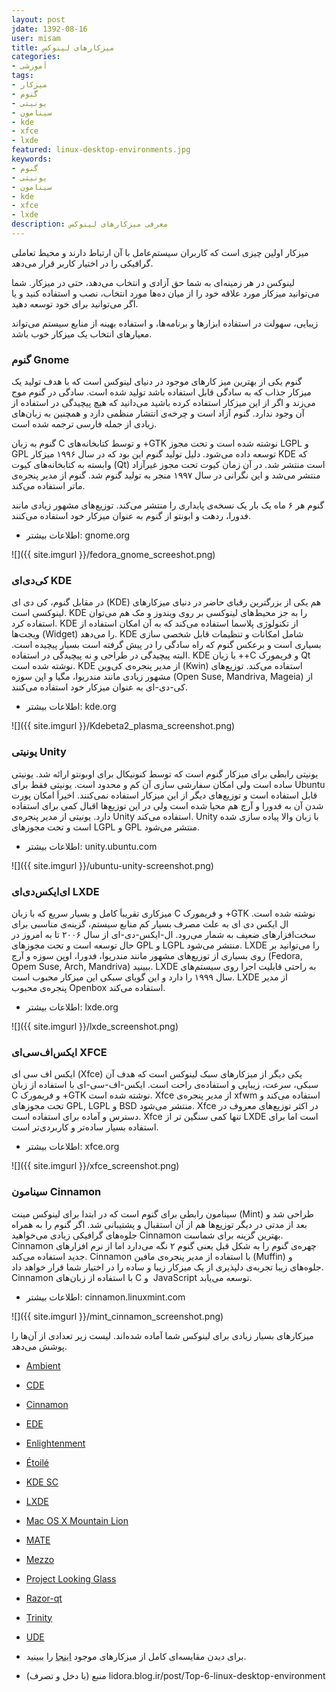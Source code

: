 ```yaml
---
layout: post
jdate: 1392-08-16
user: misam
title: میزکارهای لینوکس
categories:
- آموزشی
tags:
- میزکار
- گنوم
- یونیتی
- سینامون
- kde
- xfce
- lxde
featured: linux-desktop-environments.jpg
keywords:
- گنوم
- یونیتی
- سینامون
- kde
- xfce
- lxde
description: معرفی میزکارهای لینوکس
---
```


میزکار اولین چیزی است که کاربران سیستم‌عامل با آن ارتباط دارند و محیط تعاملی گرافیکی را در اختیار کاربر قرار می‌دهد.

لینوکس در هر زمینه‌ای به شما حق آزادی و انتخاب می‌دهد، حتی در میزکار. شما می‌توانید میزکار مورد علاقه خود را از میان ده‌ها مورد انتخاب، نصب و استفاده کنید و یا اگر می‌توانید برای خود توسعه دهید.

زیبایی، سهولت در استفاده ابزارها و برنامه‌ها، و استفاده بهینه از منابع سیستم می‌تواند معیارهای انتخاب یک میزکار خوب باشد.

### گنوم Gnome

گنوم یکی از بهترین میز کار‌های موجود در دنیای لینوکس است که با هدف تولید یک میزکار جذاب که به سادگی قابل استفاده باشد تولید شده است. سادگی در گنوم موج می‌زند و اگر از این میزکار استفاده کرده باشید می‌دانید که هیچ پیچیدگی در استفاده از آن وجود ندارد. گنوم آزاد است و چرخه‌ی انتشار منظمی دارد و همچنین به زبان‌های زیادی از جمله فارسی ترجمه شده است.

گنوم به زبان C و توسط کتابخانه‌های +GTK نوشته شده است و تحت مجوز LGPL و GPL توسعه داده می‌شود. دلیل تولید گنوم این بود که در سال ۱۹۹۶ میزکار KDE که وابسته به کتابخانه‌های کیوت (Qt) است منتشر شد. در آن زمان کیوت تحت مجوز غیرآزاد منتشر می‌شد و این نگرانی در سال ۱۹۹۷ منجر به تولید گنوم شد. گنوم از مدیر پنجره‌ی ماتر استفاده می‌کند.

گنوم هر ۶ ماه یک بار یک نسخه‌ی پایداری را منتشر می‌کند. توزیع‌های مشهور زیادی مانند فدورا، ردهت و ابونتو از گنوم به عنوان میزکار خود استفاده می‌کنند.

- اطلاعات بیشتر: gnome.org

![]({{ site.imgurl }}/fedora_gnome_screeshot.png)

### کی‌دی‌ای KDE

در مقابل گنوم، کی دی ای (KDE) هم یکی از بزرگترین رقبای حاضر در دنیای میزکارهای لینوکسی است. KDE را به جز محیط‌های لینوکسی بر روی ویندوز و مک هم می‌توان استفاده کرد. KDE از تکنولوژی پلاسما استفاده می‌کند که به آن امکان استفاده از ویجت‌ها (Widget) را می‌دهد. KDE شامل امکانات و تنظیمات قابل شخصی سازی بسیاری است و برعکس گنوم که راه سادگی را در پیش گرفته است بسیار پیچیده است. البته پیچیدگی در طراحی و نه پیچیدگی در استفاده. KDE با زبان ++C و فریمورک Qt نوشته شده است. KDE از مدیر پنجره‌ی کی‌وین (Kwin) استفاده می‌کند. توزیع‌های مشهور زیادی مانند مندریوا، مگیا و اپن سوزه (Open Suse, Mandriva, Mageia) از کی-دی-ای به عنوان میزکار خود استفاده می‌کنند.

- اطلاعات بیشتر: kde.org

![]({{ site.imgurl }}/Kdebeta2_plasma_screenshot.png)

### یونیتی Unity

یونیتی رابطی برای میزکار گنوم است که توسط کنونیکال برای اوبونتو ارائه شد. یونیتی ساده است ولی امکان سفارشی سازی آن کم و محدود است. یونیتی فقط برای Ubuntu قابل استفاده است و توزیع‌های دیگر از این میزکار استفاده نمی‌کنند. اخیراَ امکان پورت شدن آن به فدورا و آرچ هم محیا شده است ولی در این توزیع‌ها اقبال کمی برای استفاده دارد. یونیتی از مدیر پنجره‌ی Unity استفاده می‌کند. Unity با زبان والا‌ پیاده سازی شده است و تحت مجوز‌های LGPL و GPL منتشر می‌شود.

- اطلاعات بیشتر: unity.ubuntu.com

![]({{ site.imgurl }}/ubuntu-unity-screenshot.png)

### ای‌ایکس‌دی‌ای LXDE

میزکاری تقریباَ کامل و بسیار سریع که با زبان C و فریمورک +GTK نوشته شده است. ال ایکس دی ای به علت مصرف بسیار کم منابع سیستم، گزینه‌ی مناسبی برای سخت‌افزار‌های ضعیف به شمار می‌رود. ال-ایکس-دی-ای از سال ۲۰۰۶ تا به امروز در حال توسعه است و تحت مجوز‌های GPL و LGPL منتشر می‌شود. LXDE را می‌توانید بر روی بسیاری از توزیع‌های مشهور مانند مندریوا، فدورا، اوپن سوزه و آرچ (Fedora, Opem Suse, Arch, Mandriva) ببینید. LXDE به راحتی قابلیت اجرا روی سیستم‌های سال ۱۹۹۹ را دارد و این گویای سبکی این میزکار محبوب است. LXDE از مدیر پنجره‌ی محبوب Openbox استفاده می‌کند.

- اطلاعات بیشتر: lxde.org

![]({{ site.imgurl }}/lxde_screenshot.png)

### ایکس‌اف‌سی‌ای XFCE

ایکس اف سی ای (Xfce) یکی دیگر از میزکارهای سبک لینوکس است که هدف آن سبکی، سرعت، زیبایی و استفاده‌ی راحت است. ایکس-اف-سی-ای با استفاده از زبان C و فریمورک +GTK نوشته شده است. Xfce از مدیر پنجره‌ی xfwm استفاده می‌کند و تحت مجوزهای GPL, LGPL و BSD منتشر می‌شود. Xfce در اکثر توزیع‌های معروف در دسترس و آماده برای استفاده است. Xfce تنها کمی سنگین تر از LXDE است اما برای استفاده بسیار ساده‌تر و کاربردی‌تر است.

- اطلاعات بیشتر: xfce.org

![]({{ site.imgurl }}/xfce_screenshot.png)

### سینامون Cinnamon

سینامون رابطی برای گنوم است که در ابتدا برای لینوکس مینت (Mint) طراحی شد و بعد از مدتی در دیگر توزیع‌ها هم از آن استقبال و پشتیبانی شد. اگر گنوم را به همراه جلوه‌های گرافیکی زیادی می‌خواهید Cinnamon بهترین گزینه برای شماست. Cinnamon چهره‌ی گنوم را به شکل قبل یعنی گنوم ۲ نگه می‌دارد اما از نرم افزار‌های جدید استفاده می‌کند. Cinnamon با استفاده از مدیر پنجره‌ی مافین (Muffin) و جلوه‌های زیبا تجربه‌ی دلپذیری از یک میزکار زیبا و ساده را در اختیار شما قرار خواهد داد. Cinnamon با استفاده از زبان‌های C و  JavaScript توسعه می‌یابد.

- اطلاعات بیشتر: cinnamon.linuxmint.com

![]({{ site.imgurl }}/mint_cinnamon_screenshot.png)

میزکارهای بسیار زیادی برای لینوکس شما آماده شده‌اند. لیست زیر تعدادی از آن‌ها را پوشش می‌دهد.

*   [Ambient](http://en.wikipedia.org/wiki/Ambient_%28desktop_environment%29)
*   [CDE](http://en.wikipedia.org/wiki/Common_Desktop_Environment)
*   [Cinnamon](http://en.wikipedia.org/wiki/Cinnamon_%28user_interface%29)
*   [EDE](http://en.wikipedia.org/wiki/EDE)
*   [Enlightenment](http://en.wikipedia.org/wiki/Enlightenment_%28window_manager%29)
*   [Étoilé](http://en.wikipedia.org/wiki/%C3%89toil%C3%A9)
*   [KDE SC](http://en.wikipedia.org/wiki/KDE_Software_Compilation)
*   [LXDE](http://en.wikipedia.org/wiki/LXDE)
*   [Mac OS X Mountain Lion](http://en.wikipedia.org/wiki/Mac_OS_X_Mountain_Lion)
*   [MATE](http://en.wikipedia.org/wiki/MATE_%28desktop_environment%29)
*   [Mezzo](http://en.wikipedia.org/wiki/Mezzo_%28desktop_environment%29)
*   [Project Looking Glass](http://en.wikipedia.org/wiki/Project_Looking_Glass)
*   [Razor-qt](http://en.wikipedia.org/wiki/Razor-qt)
*   [Trinity](http://en.wikipedia.org/wiki/Trinity_%28desktop_environment%29)
*   [UDE](http://en.wikipedia.org/wiki/UDE)

* برای دیدن مقایسه‌ای کامل از میزکار‌های موجود [اینجا](http://en.wikipedia.org/wiki/Comparison_of_X_Window_System_desktop_environments) را ببینید.

* منبع (با دخل و تصرف) lidora.blog.ir/post/Top-6-linux-desktop-environment